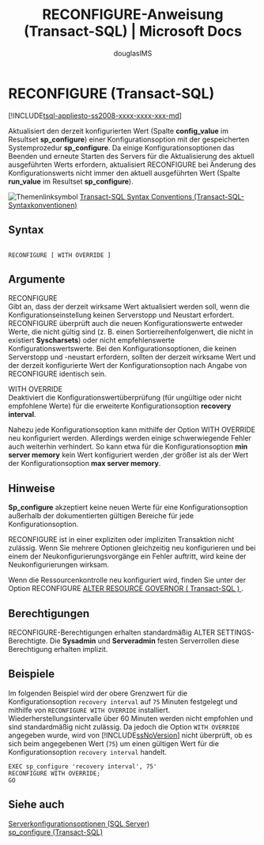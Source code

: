 ﻿---
title: RECONFIGURE-Anweisung (Transact-SQL) | Microsoft Docs
ms.custom: 
ms.date: 05/20/2016
ms.prod: sql-non-specified
ms.prod_service: sql-database
ms.service: 
ms.component: t-sql|language-elements
ms.reviewer: 
ms.suite: sql
ms.technology:
- database-engine
ms.tgt_pltfrm: 
ms.topic: language-reference
f1_keywords:
- RECONFIGURE
- RECONFIGURE_TSQL
dev_langs:
- TSQL
helpviewer_keywords:
- reconfiguring configuration options
- configuration options [SQL Server], reconfiguring
- updating configuration options
- RECONFIGURE, RECONFIGURE statement
- RECONFIGURE
- RECONFIGURE, WITH OVERRIDE statement
ms.assetid: 2e6e4eeb-b70b-4f45-a253-28ac4e595d75
caps.latest.revision: 
author: douglaslMS
ms.author: douglasl
manager: craigg
ms.workload: On Demand
ms.openlocfilehash: 432e5157969a10f36273db3bbd8990fa9e332b68
ms.sourcegitcommit: 9e6a029456f4a8daddb396bc45d7874a43a47b45
ms.translationtype: HT
ms.contentlocale: de-DE
ms.lasthandoff: 01/25/2018
---
# <a name="reconfigure-transact-sql"></a>RECONFIGURE (Transact-SQL)
[!INCLUDE[tsql-appliesto-ss2008-xxxx-xxxx-xxx-md](../../includes/tsql-appliesto-ss2008-xxxx-xxxx-xxx-md.md)]

  Aktualisiert den derzeit konfigurierten Wert (Spalte **config_value** im Resultset **sp_configure**) einer Konfigurationsoption mit der gespeicherten Systemprozedur **sp_configure**. Da einige Konfigurationsoptionen das Beenden und erneute Starten des Servers für die Aktualisierung des aktuell ausgeführten Werts erfordern, aktualisiert RECONFIGURE bei Änderung des Konfigurationswerts nicht immer den aktuell ausgeführten Wert (Spalte **run_value** im Resultset **sp_configure**).     
    
 ![Themenlinksymbol](../../database-engine/configure-windows/media/topic-link.gif "Topic link icon") [Transact-SQL Syntax Conventions (Transact-SQL-Syntaxkonventionen)](../../t-sql/language-elements/transact-sql-syntax-conventions-transact-sql.md)    
    
## <a name="syntax"></a>Syntax    
    
```    
    
RECONFIGURE [ WITH OVERRIDE ]    
```    
    
## <a name="arguments"></a>Argumente    
 RECONFIGURE    
 Gibt an, dass der derzeit wirksame Wert aktualisiert werden soll, wenn die Konfigurationseinstellung keinen Serverstopp und Neustart erfordert. RECONFIGURE überprüft auch die neuen Konfigurationswerte entweder Werte, die nicht gültig sind (z. B. einen Sortierreihenfolgenwert, die nicht in existiert **Syscharsets**) oder nicht empfehlenswerte Konfigurationswertswerte. Bei den Konfigurationsoptionen, die keinen Serverstopp und -neustart erfordern, sollten der derzeit wirksame Wert und der derzeit konfigurierte Wert der Konfigurationsoption nach Angabe von RECONFIGURE identisch sein.    
    
 WITH OVERRIDE    
 Deaktiviert die Konfigurationswertüberprüfung (für ungültige oder nicht empfohlene Werte) für die erweiterte Konfigurationsoption **recovery interval**.   
    
 Nahezu jede Konfigurationsoption kann mithilfe der Option WITH OVERRIDE neu konfiguriert werden. Allerdings werden einige schwerwiegende Fehler auch weiterhin verhindert. So kann etwa für die Konfigurationsoption **min server memory** kein Wert konfiguriert werden ,der größer ist als der Wert der Konfigurationsoption **max server memory**.
      
## <a name="remarks"></a>Hinweise    
 **Sp_configure** akzeptiert keine neuen Werte für eine Konfigurationsoption außerhalb der dokumentierten gültigen Bereiche für jede Konfigurationsoption.    
    
 RECONFIGURE ist in einer expliziten oder impliziten Transaktion nicht zulässig. Wenn Sie mehrere Optionen gleichzeitig neu konfigurieren und bei einem der Neukonfigurierungsvorgänge ein Fehler auftritt, wird keine der Neukonfigurierungen wirksam.    
    
 Wenn die Ressourcenkontrolle neu konfiguriert wird, finden Sie unter der Option RECONFIGURE [ALTER RESOURCE GOVERNOR &#40; Transact-SQL &#41; ](../../t-sql/statements/alter-resource-governor-transact-sql.md).    
    
## <a name="permissions"></a>Berechtigungen    
 RECONFIGURE-Berechtigungen erhalten standardmäßig ALTER SETTINGS-Berechtigte. Die **Sysadmin** und **Serveradmin** festen Serverrollen diese Berechtigung erhalten implizit.    
    
## <a name="examples"></a>Beispiele    
 Im folgenden Beispiel wird der obere Grenzwert für die Konfigurationsoption `recovery interval` auf `75` Minuten festgelegt und mithilfe von `RECONFIGURE WITH OVERRIDE` installiert. Wiederherstellungsintervalle über 60 Minuten werden nicht empfohlen und sind standardmäßig nicht zulässig. Da jedoch die Option `WITH OVERRIDE` angegeben wurde, wird von [!INCLUDE[ssNoVersion](../../includes/ssnoversion-md.md)] nicht überprüft, ob es sich beim angegebenen Wert (`75`) um einen gültigen Wert für die Konfigurationsoption `recovery interval` handelt.    
    
```    
EXEC sp_configure 'recovery interval', 75'    
RECONFIGURE WITH OVERRIDE;    
GO    
```    
    
## <a name="see-also"></a>Siehe auch    
 [Serverkonfigurationsoptionen &#40;SQL Server&#41;](../../database-engine/configure-windows/server-configuration-options-sql-server.md)     
 [sp_configure &#40;Transact-SQL&#41;](../../relational-databases/system-stored-procedures/sp-configure-transact-sql.md)    
    
  

